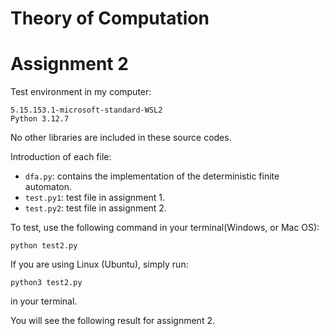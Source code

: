 # Theory of Computation
# Assignment 2

Test environment in my computer:
```
5.15.153.1-microsoft-standard-WSL2
Python 3.12.7 
```

No other libraries are included in these source codes.

Introduction of each file:
- `dfa.py`: contains the implementation of the deterministic finite automaton.
- `test.py1`: test file in assignment 1.
- `test.py2`: test file in assignment 2.

To test, use the following command in your terminal(Windows, or Mac OS):
```
python test2.py
```

If you are using Linux (Ubuntu), simply run:
```
python3 test2.py
```
in your terminal.

You will see the following result for assignment 2.
```sh

```

